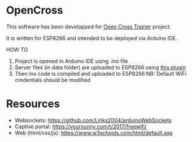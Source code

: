 # OpenCross

This software has been developped for [Open Cross Trainer](https://hackaday.io/project/182839) project.

It is written for ESP8266 and intended to be deployed via Arduino IDE.

HOW TO
1. Project is opened in Arduino IDE using .ino file
2. Server files (in data folder) are uploaded to ESP8266 using [this plugin](https://github.com/esp8266/arduino-esp8266fs-plugin)
3. Then ino code is compiled and uploaded to ESP8266
NB: Default WiFi credentials should be modified 

# Resources

* Websockets: https://github.com/Links2004/arduinoWebSockets
* Captive portal: https://yoursunny.com/t/2017/freewifi/
* Web (html/css/js): https://www.w3schools.com/html/default.asp
